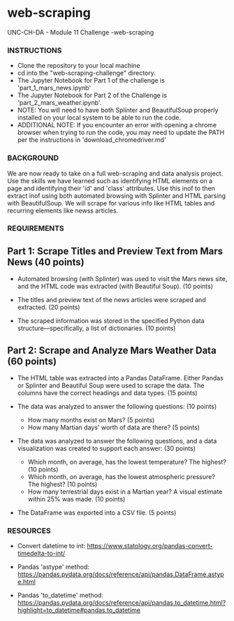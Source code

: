 # web-scraping
UNC-CH-DA - Module 11 Challenge -web-scraping

### **INSTRUCTIONS**
* Clone the repository to your local machine
* cd into the "web-scraping-challenge" directory.
* The Jupyter Notebook for Part 1 of the challenge is 'part_1_mars_news.ipynb'
* The Jupyter Notebook for Part 2 of the Challenge is 'part_2_mars_weather.ipynb'.
* NOTE: You will need to have both Splinter and BeautifulSoup properly installed on your local system to be able to run the code.
* ADDITIONAL NOTE: If you encounter an error with opening a chrome browser when trying to run the code, you may need to update the PATH per the instructions in 'download_chromedriver.md'

### **BACKGROUND**

We are now ready to take on a full web-scraping and data analysis project. Use the skills we have learned such as identifying HTML elements on a page and identifying their 'id' and 'class' attributes. Use this inof to then extract inof using both automated browsing with Splinter and HTML parsing with BeautifulSoup. We will scrape for various info like HTML tables and recurring elements like newss articles.


### **REQUIREMENTS**

## **Part 1: Scrape Titles and Preview Text from Mars News (40 points)**

* Automated browsing (with Splinter) was used to visit the Mars news site, and
the HTML code was extracted (with Beautiful Soup). (10 points)

* The titles and preview text of the news articles were scraped and extracted. (20 points)

* The scraped information was stored in the specified Python data structure—specifically, a list of dictionaries. (10 points)

## **Part 2: Scrape and Analyze Mars Weather Data (60 points)**

* The HTML table was extracted into a Pandas DataFrame. Either Pandas or Splinter and Beautiful Soup were used to scrape the data. The columns have the correct headings and data types. (15 points)

* The data was analyzed to answer the following questions: (10 points)

    * How many months exist on Mars? (5 points)
    * How many Martian days' worth of data are there? (5 points)

* The data was analyzed to answer the following questions, and a data visualization was created to support each answer: (30 points)

    * Which month, on average, has the lowest temperature? The highest? (10 points)
    * Which month, on average, has the lowest atmospheric pressure? The highest? (10 points)
    * How many terrestrial days exist in a Martian year? A visual estimate within 25% was made. (10 points)

* The DataFrame was exported into a CSV file. (5 points)

### **RESOURCES**
* Convert datetime to int: https://www.statology.org/pandas-convert-timedelta-to-int/ 

* Pandas 'astype' method: https://pandas.pydata.org/docs/reference/api/pandas.DataFrame.astype.html 

* Pandas 'to_datetime' method: https://pandas.pydata.org/docs/reference/api/pandas.to_datetime.html?highlight=to_datetime#pandas.to_datetime 
